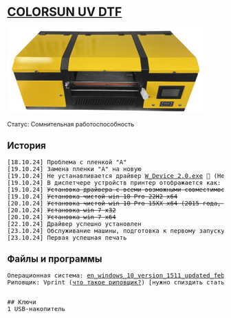 # <a href="https://www.color-sun.com/sdp/337300/4/pd-1485445/21107584-2969419/A3_Size_2_In_1_With_Laminator_Direct_To_Ab_Film_UV.html">COLORSUN UV DTF</a>
<img src="img/poster.jpg" height="200px">
<p>Статус: Сомнительная работоспособность</p>

## История
<pre>
[18.10.24] Проблема с пленкой "A"
[19.10.24] Замена пленки "A" на новую
[19.10.24] Не устанавливается драйвер <a href="driver/W_Device 2.0.exe">W_Device 2.0.exe</a> 💩 (Невозможно запустить DPinst.exe на вашей операционной системе)
[19.10.24] В диспетчере устройств принтер отображается как: <b>InkDream Printer V1.0.1</b>
[19.10.24] <s>Установка драйвера с всеми возможными совместимостями от имени администратора</s>
[19.10.24] <s>Установка чистой win 10 Pro 22H2 x64</s>
[20.10.24] <s>Установка чистой win 10 Pro 15XX x64 (2015 года, когда Microsoft убрали DPinst из ОС)</s>
[20.10.24] <s>Установка win 7 x32</s>
[20.10.24] <s>Установка win 7 x64</s>
[22.10.24] Драйвер успешно установлен
[23.10.24] Обслуживание машины, подготовка к первому запуску (заправка краски, установка плёнки и ПО)
[23.10.24] Первая успешная печать
</pre>

## Файлы и программы
<pre>
Операционная система: <a href="https://drive.google.com/file/d/1hzp1NbWG_6A65wKcboNnkrFJYTbLoo3A/view?usp=sharing">en_windows_10_version_1511_updated_feb_2016_x64_dvd_10586.iso</a>
Риповщик: Vprint (<a href="https://colorart.ru/raster-image-processor/">что такое риповщик?</a>) [нужно спиздить статью и переписать]
<pre>

## Ключи
1 USB-накопитель
